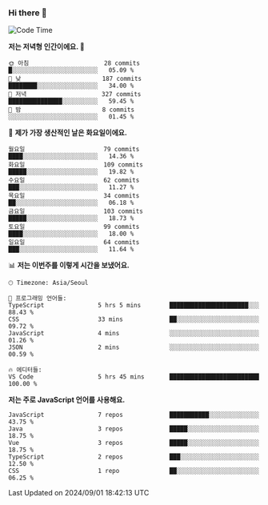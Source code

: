 ### Hi there 👋

<!--
**hi-aa/hi-aa** is a ✨ _special_ ✨ repository because its `README.md` (this file) appears on your GitHub profile.

Here are some ideas to get you started:

- 🔭 I’m currently working on ...
- 🌱 I’m currently learning ...
- 👯 I’m looking to collaborate on ...
- 🤔 I’m looking for help with ...
- 💬 Ask me about ...
- 📫 How to reach me: ...
- 😄 Pronouns: ...
- ⚡ Fun fact: ...
-->

<!--START_SECTION:waka-->
![Code Time](http://img.shields.io/badge/Code%20Time-79%20hrs%2019%20mins-blue)

**저는 저녁형 인간이에요. 🦉** 

```text
🌞 아침                     28 commits          █░░░░░░░░░░░░░░░░░░░░░░░░   05.09 % 
🌆 낮　                     187 commits         ████████░░░░░░░░░░░░░░░░░   34.00 % 
🌃 저녁                     327 commits         ███████████████░░░░░░░░░░   59.45 % 
🌙 밤　                     8 commits           ░░░░░░░░░░░░░░░░░░░░░░░░░   01.45 % 
```
📅 **제가 가장 생산적인 날은 화요일이에요.** 

```text
월요일                      79 commits          ████░░░░░░░░░░░░░░░░░░░░░   14.36 % 
화요일                      109 commits         █████░░░░░░░░░░░░░░░░░░░░   19.82 % 
수요일                      62 commits          ███░░░░░░░░░░░░░░░░░░░░░░   11.27 % 
목요일                      34 commits          ██░░░░░░░░░░░░░░░░░░░░░░░   06.18 % 
금요일                      103 commits         █████░░░░░░░░░░░░░░░░░░░░   18.73 % 
토요일                      99 commits          ████░░░░░░░░░░░░░░░░░░░░░   18.00 % 
일요일                      64 commits          ███░░░░░░░░░░░░░░░░░░░░░░   11.64 % 
```


📊 **저는 이번주를 이렇게 시간을 보냈어요.** 

```text
🕑︎ Timezone: Asia/Seoul

💬 프로그래밍 언어들: 
TypeScript               5 hrs 5 mins        ██████████████████████░░░   88.43 % 
CSS                      33 mins             ██░░░░░░░░░░░░░░░░░░░░░░░   09.72 % 
JavaScript               4 mins              ░░░░░░░░░░░░░░░░░░░░░░░░░   01.26 % 
JSON                     2 mins              ░░░░░░░░░░░░░░░░░░░░░░░░░   00.59 % 

🔥 에디터들: 
VS Code                  5 hrs 45 mins       █████████████████████████   100.00 % 
```

**저는 주로 JavaScript 언어를 사용해요.** 

```text
JavaScript               7 repos             ███████████░░░░░░░░░░░░░░   43.75 % 
Java                     3 repos             █████░░░░░░░░░░░░░░░░░░░░   18.75 % 
Vue                      3 repos             █████░░░░░░░░░░░░░░░░░░░░   18.75 % 
TypeScript               2 repos             ███░░░░░░░░░░░░░░░░░░░░░░   12.50 % 
CSS                      1 repo              ██░░░░░░░░░░░░░░░░░░░░░░░   06.25 % 
```




 Last Updated on 2024/09/01 18:42:13 UTC
<!--END_SECTION:waka-->
